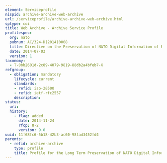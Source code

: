```yaml
---
element: Serviceprofile
nispid: archive-archive-web-archive
url: /serviceprofile/archive-archive-web-archive.html
sptype: coi
title: Web Archive - Archive Service Profile
profilespec:
  org: nato
  pubnum: AC/324-D(2014)0008
  title: Directive on the Preservation of NATO Digital Information of Permanent Value
  date: 2014-07-03
  version: 1
taxonomy:
  - T-0bb2601d-2c89-4079-9819-88db2a4bfeb7-X
refgroup:
  - obligation: mandatory
    lifecycle: current
    standards: 
    - refid: iso-28500
    - refid: ietf-rfc2557
    description: 
status:
  uri: 
  history: 
    - flag: added
      date: 2014-11-24
      rfcp: 8-2
      version: 9.0
uuid: 11f68fc6-5b18-42b3-ac60-98fad3452fd4
parents:
  - refid: archive-archive
    type: profile
    title: Profile for the Long Term Preservation of NATO Digital Information of Permanent value
---
```

